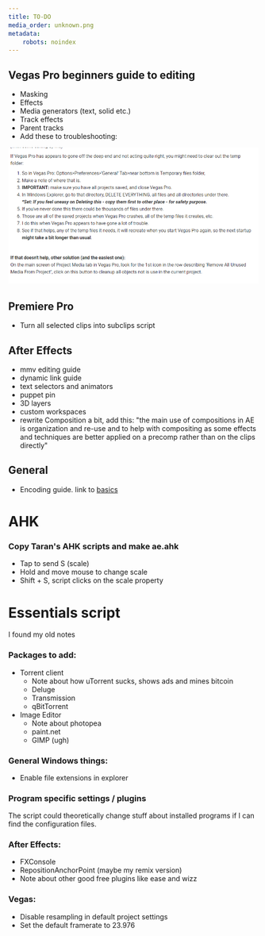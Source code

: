 ```yaml
---
title: TO-DO
media_order: unknown.png
metadata:
    robots: noindex
---
```


## Vegas Pro beginners guide to editing

 - Masking
 - Effects
 - Media generators (text, solid etc.)
 - Track effects
 - Parent tracks
 - Add these to troubleshooting:

![](unknown.png)

## Premiere Pro

- Turn all selected clips into subclips script

## After Effects
- mmv editing guide
- dynamic link guide
- text selectors and animators
- puppet pin
- 3D layers
- custom workspaces
- rewrite Composition a bit, add this: "the main use of compositions in AE is organization and re-use and to help with compositing as some effects and techniques are better applied on a precomp rather than on the clips directly"

## General
- Encoding guide. link to [basics](/after-effects/basics)

# AHK

### Copy Taran's AHK scripts and make ae.ahk

- Tap to send S (scale)
- Hold and move mouse to change scale
- Shift + S, script clicks on the scale property

# Essentials script

I found my old notes

### Packages to add: 

- Torrent client
  - Note about how uTorrent sucks, shows ads and mines bitcoin
  - Deluge
  - Transmission
  - qBitTorrent
- Image Editor
  - Note about photopea
  - paint.net
  - GIMP (ugh)

### General Windows things:

- Enable file extensions in explorer

### Program specific settings / plugins

The script could theoretically change stuff about installed programs if I can find the configuration files.

### After Effects:

- FXConsole
- RepositionAnchorPoint (maybe my remix version)
- Note about other good free plugins like ease and wizz

### Vegas:

- Disable resampling in default project settings
- Set the default framerate to 23.976

